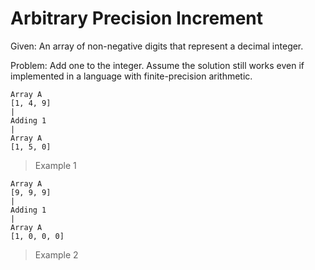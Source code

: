# Arbitrary Precision Increment

Given: An array of non-negative digits that represent a decimal integer.

Problem: Add one to the integer. Assume the solution still works even if implemented in a language with finite-precision
arithmetic.

```text
Array A
[1, 4, 9]
|
Adding 1
|
Array A
[1, 5, 0]
```
> Example 1

```text
Array A
[9, 9, 9]
|
Adding 1
|
Array A
[1, 0, 0, 0]
```
> Example 2